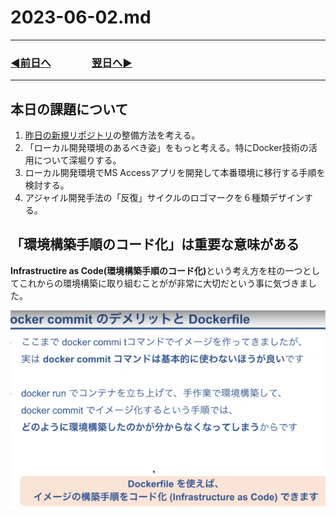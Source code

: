 # 2023-06-02.md

---
### [◀️前日へ](https://github.com/yuasys/chatty-journal/blob/main/2023/06/2023-06-01.md)&emsp;&emsp;&emsp;&emsp;[翌日へ▶️](https://github.com/yuasys/chatty-journal/blob/main/2023/06/2023-06-03.md)
---

## 本日の課題について

1. [昨日の新規リポジトリ](https://github.com/yuasys/scratch001)の整備方法を考える。
2. 「ローカル開発環境のあるべき姿」をもっと考える。特にDocker技術の活用について深堀りする。
3. ローカル開発環境でMS Accessアプリを開発して本番環境に移行する手順を検討する。
4. アジャイル開発手法の「反復」サイクルのロゴマークを６種類デザインする。

## 「環境構築手順のコード化」は重要な意味がある

<b>Infrastructire as Code(環境構築手順のコード化)</b>という考え方を柱の一つとしてこれからの環境構築に取り組むことがが非常に大切だという事に気づきました。

[![Infrastructure as Code](https://github.com/yuasys/chatty-journal/blob/main/images/fig2023-06-02-1.png?raw=true)]()
